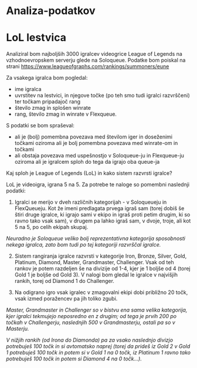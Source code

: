 # Analiza-podatkov
LoL lestvica
=========================================

Analiziral bom najboljših 3000 igralcev videogrice League of Legends na vzhodnoevropskem serverju glede na Soloqueue.
Podatke bom poiskal na strani https://www.leagueofgraphs.com/rankings/summoners/eune

Za vsakega igralca bom pogledal:
 - ime igralca
 - uvrstitev na lestvici, in njegove točke (po teh smo tudi igralci razvrščeni) ter točkam pripadajoč rang
 - število zmag in splošen winrate
 - rang, število zmag in winrate v Flexqueue.

S podatki se bom spraševal:
 - ali je (bolj) pomembna povezava med številom iger in doseženimi točkami
   oziroma ali je bolj pomembna povezava med winrate-om in točkami
 - ali obstaja povezava med uspešnostjo v Soloqueue-ju in Flexqueue-ju
   oziroma ali je igralcem sploh do tega da igrajo oba queue-ja
   
   
 
 
 
 
Kaj sploh je League of Legends (LoL) in kako sistem razvrsti igralce?

LoL je videoigra, igrana 5 na 5. Za potrebe te naloge so pomembni naslednji podatki:
1. Igralci se merijo v dveh različnih kategorijah - v Soloqueueju in FlexQueueju. Kot že imeni predlagata
prvega igraš sam (torej dobiš še štiri druge igralce, ki igrajo sami v ekipo in igraš proti petim drugim, ki so ravno tako vsak sam),
v drugem pa lahko igraš sam, v dvoje, troje, ali kot 5 na 5, po celih ekipah skupaj.

*Neuradno je Soloqueue veliko bolj reprezentativna kategorija sposobnosti nekega igralca, zato bom tudi po tej kategoriji
razvrščal igralce.*

2. Sistem rangiranja igralce razvrsti v kategorije Iron, Bronze, Silver, Gold, Platinum, Diamond, Master, Grandmaster, Challenger.
Vsak od teh rankov je potem razdeljen še na divizije od 1-4, kjer je 1 boljše od 4 (torej Gold 1 je boljše od Gold 3).
V nalogi bom gledal le igralce v najvišjih rankih, torej od Diamond 1 do Challenger.

3. Na odigrano igro vsak igralec v zmagovalni ekipi dobi približno 20 točk, vsak izmed poražencev pa jih toliko zgubi. 

 *Master, Grandmaster in Challenger so v bistvu ena sama velika kategorija, kjer igralci tekmujejo neposredno en z drugim;
 od tega je prvih 200 po točkah v Challengerju, naslednjih 500 v Grandmasterju, ostali pa so v Masterju.*
 
 *V nižjih rankih (od Irona do Diamonda) pa za vsako naslednjo divizjo potrebuješ 100 točk in si avtomatsko naprej (torej da 
 prideš iz Gold 2 v Gold 1 potrebuješ 100 točk in potem si v Gold 1 na 0 točk, iz Platinum 1 ravno tako potrebuješ 100 točk in 
 potem si Diamond 4 na 0 točk...).*
